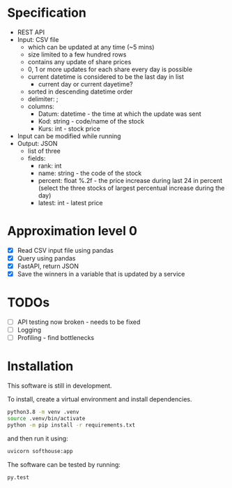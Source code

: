 # Specification

- REST API
- Input: CSV file
    - which can be updated at any time (~5 mins)
    - size limited to a few hundred rows
    - contains any update of share prices
    - 0, 1 or more updates for each share every day is possible
    - current datetime is considered to be the last day in list
        - current day or current dayetime?
    - sorted in descending datetime order
    - delimiter: ;
    - columns: 
        - Datum: datetime - the time at which the update was sent
        - Kod: string - code/name of the stock
        - Kurs: int - stock price
- Input can be modified while running
- Output: JSON
    - list of three
    - fields:
        - rank: int
        - name: string - the code of the stock
        - percent: float %.2f - the price increase during last 24 in percent (select the three stocks of largest percentual increase during the day)
        - latest: int - latest price


# Approximation level 0

- [x] Read CSV input file using pandas
- [x] Query using pandas
- [x] FastAPI, return JSON
- [x] Save the winners in a variable that is updated by a service

# TODOs

- [ ] API testing now broken - needs to be fixed
- [ ] Logging
- [ ] Profiling - find bottlenecks

# Installation

This software is still in development.

To install, create a virtual environment and install dependencies. 

```bash
python3.8 -m venv .venv
source .venv/bin/activate
python -m pip install -r requirements.txt
```

and then run it using:

```bash
uvicorn softhouse:app
```

The software can be tested by running: 

```bash
py.test
```